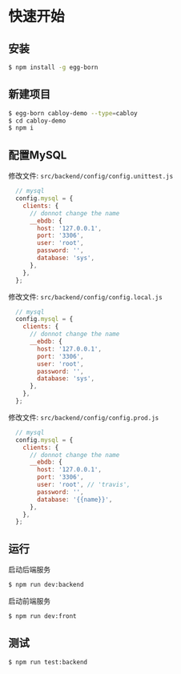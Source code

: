 # 快速开始

## 安装

```bash
$ npm install -g egg-born
```

## 新建项目

```bash
$ egg-born cabloy-demo --type=cabloy
$ cd cabloy-demo
$ npm i
```

## 配置MySQL

修改文件: `src/backend/config/config.unittest.js`

``` javascript
  // mysql
  config.mysql = {
    clients: {
      // donnot change the name
      __ebdb: {
        host: '127.0.0.1',
        port: '3306',
        user: 'root',
        password: '',
        database: 'sys',
      },
    },
  };
```

修改文件: `src/backend/config/config.local.js`

``` javascript
  // mysql
  config.mysql = {
    clients: {
      // donnot change the name
      __ebdb: {
        host: '127.0.0.1',
        port: '3306',
        user: 'root',
        password: '',
        database: 'sys',
      },
    },
  };
```

修改文件: `src/backend/config/config.prod.js`

``` javascript
  // mysql
  config.mysql = {
    clients: {
      // donnot change the name
      __ebdb: {
        host: '127.0.0.1',
        port: '3306',
        user: 'root', // 'travis',
        password: '',
        database: '{{name}}',
      },
    },
  };
```

## 运行

启动后端服务
```bash
$ npm run dev:backend
```

启动前端服务
```bash
$ npm run dev:front
```

## 测试

```bash
$ npm run test:backend
```
